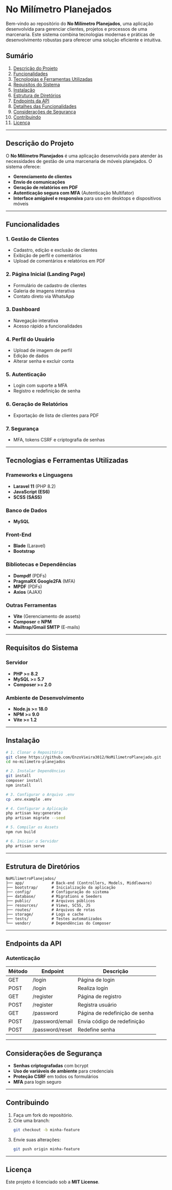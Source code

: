 # No Milímetro Planejados

Bem-vindo ao repositório do **No Milímetro Planejados**, uma aplicação desenvolvida para gerenciar clientes, projetos e processos de uma marcenaria. Este sistema combina tecnologias modernas e práticas de desenvolvimento robustas para oferecer uma solução eficiente e intuitiva.

## Sumário
1. [Descrição do Projeto](#descri%C3%A7%C3%A3o-do-projeto)
2. [Funcionalidades](#funcionalidades)
3. [Tecnologias e Ferramentas Utilizadas](#tecnologias-e-ferramentas-utilizadas)
4. [Requisitos do Sistema](#requisitos-do-sistema)
5. [Instalação](#instala%C3%A7%C3%A3o)
6. [Estrutura de Diretórios](#estrutura-de-diret%C3%B3rios)
7. [Endpoints da API](#endpoints-da-api)
8. [Detalhes das Funcionalidades](#detalhes-das-funcionalidades)
9. [Considerações de Segurança](#considera%C3%A7%C3%B5es-de-seguran%C3%A7a)
10. [Contribuindo](#contribuindo)
11. [Licença](#licen%C3%A7a)

---

## Descrição do Projeto
O **No Milímetro Planejados** é uma aplicação desenvolvida para atender às necessidades de gestão de uma marcenaria de móveis planejados. O sistema oferece:

- **Gerenciamento de clientes**
- **Envio de comunicações**
- **Geração de relatórios em PDF**
- **Autenticação segura com MFA** (Autenticação Multifator)
- **Interface amigável e responsiva** para uso em desktops e dispositivos móveis

---

## Funcionalidades
### 1. Gestão de Clientes
- Cadastro, edição e exclusão de clientes
- Exibição de perfil e comentários
- Upload de comentários e relatórios em PDF

### 2. Página Inicial (Landing Page)
- Formulário de cadastro de clientes
- Galeria de imagens interativa
- Contato direto via WhatsApp

### 3. Dashboard
- Navegação interativa
- Acesso rápido a funcionalidades

### 4. Perfil do Usuário
- Upload de imagem de perfil
- Edição de dados
- Alterar senha e excluir conta

### 5. Autenticação
- Login com suporte a MFA
- Registro e redefinição de senha

### 6. Geração de Relatórios
- Exportação de lista de clientes para PDF

### 7. Segurança
- MFA, tokens CSRF e criptografia de senhas

---

## Tecnologias e Ferramentas Utilizadas

### Frameworks e Linguagens
- **Laravel 11** (PHP 8.2)
- **JavaScript (ES6)**
- **SCSS (SASS)**

### Banco de Dados
- **MySQL**

### Front-End
- **Blade** (Laravel)
- **Bootstrap**

### Bibliotecas e Dependências
- **Dompdf** (PDFs)
- **PragmaRX Google2FA** (MFA)
- **MPDF** (PDFs)
- **Axios** (AJAX)

### Outras Ferramentas
- **Vite** (Gerenciamento de assets)
- **Composer** e **NPM**
- **Mailtrap/Gmail SMTP** (E-mails)

---

## Requisitos do Sistema

### Servidor
- **PHP >= 8.2**
- **MySQL >= 5.7**
- **Composer >= 2.0**

### Ambiente de Desenvolvimento
- **Node.js >= 18.0**
- **NPM >= 9.0**
- **Vite >= 1.2**

---

## Instalação
```sh
# 1. Clonar o Repositório
git clone https://github.com/EnzoVieira3012/NoMilimetroPlanejado.git
cd no-milimetro-planejados

# 2. Instalar Dependências
git install
composer install
npm install

# 3. Configurar o Arquivo .env
cp .env.example .env

# 4. Configurar a Aplicação
php artisan key:generate
php artisan migrate --seed

# 5. Compilar os Assets
npm run build

# 6. Iniciar o Servidor
php artisan serve
```

---

## Estrutura de Diretórios
```
NoMilimetroPlanejados/
├── app/            # Back-end (Controllers, Models, Middleware)
├── bootstrap/      # Inicialização da aplicação
├── config/         # Configuração do sistema
├── database/       # Migrations e Seeders
├── public/         # Arquivos públicos
├── resources/      # Views, SCSS, JS
├── routes/         # Arquivos de rotas
├── storage/        # Logs e cache
├── tests/          # Testes automatizados
└── vendor/         # Dependências do Composer
```

---

## Endpoints da API

### Autenticação
| Método | Endpoint | Descrição |
|--------|----------|------------|
| GET    | /login   | Página de login |
| POST   | /login   | Realiza login |
| GET    | /register | Página de registro |
| POST   | /register | Registra usuário |
| GET    | /password | Página de redefinição de senha |
| POST   | /password/email | Envia código de redefinição |
| POST   | /password/reset | Redefine senha |

---

## Considerações de Segurança
- **Senhas criptografadas** com bcrypt
- **Uso de variáveis de ambiente** para credenciais
- **Proteção CSRF** em todos os formulários
- **MFA** para login seguro

---

## Contribuindo
1. Faça um fork do repositório.
2. Crie uma branch:
   ```sh
   git checkout -b minha-feature
   ```
3. Envie suas alterações:
   ```sh
   git push origin minha-feature
   ```

---

## Licença
Este projeto é licenciado sob a **MIT License**.

